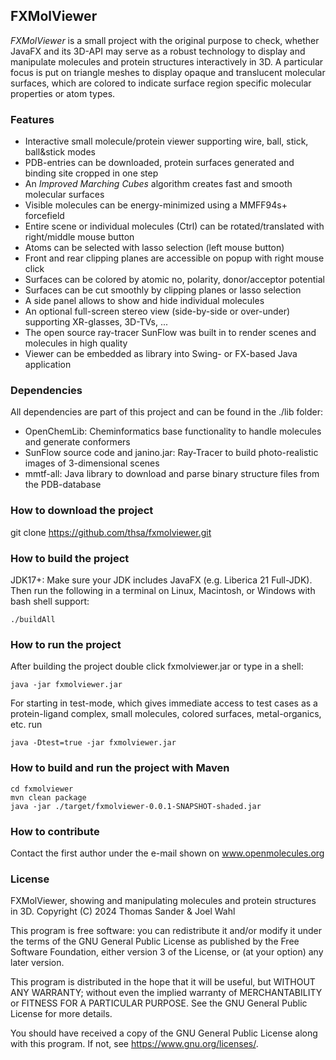 ## FXMolViewer

*FXMolViewer* is a small project with the original purpose to check, whether JavaFX and its 3D-API may serve as a robust technology to display and manipulate molecules and protein structures interactively in 3D. A particular focus is put on triangle meshes to display opaque and translucent molecular surfaces, which are colored to indicate surface region specific molecular properties or atom types.


### Features

* Interactive small molecule/protein viewer supporting wire, ball, stick, ball&stick modes
* PDB-entries can be downloaded, protein surfaces generated and binding site cropped in one step
* An *Improved Marching Cubes* algorithm creates fast and smooth molecular surfaces
* Visible molecules can be energy-minimized using a MMFF94s+ forcefield
* Entire scene or individual molecules (Ctrl) can be rotated/translated with right/middle mouse button
* Atoms can be selected with lasso selection (left mouse button)
* Front and rear clipping planes are accessible on popup with right mouse click
* Surfaces can be colored by atomic no, polarity, donor/acceptor potential
* Surfaces can be cut smoothly by clipping planes or lasso selection
* A side panel allows to show and hide individual molecules
* An optional full-screen stereo view (side-by-side or over-under) supporting XR-glasses, 3D-TVs, ...
* The open source ray-tracer SunFlow was built in to render scenes and molecules in high quality
* Viewer can be embedded as library into Swing- or FX-based Java application


### Dependencies

All dependencies are part of this project and can be found in the ./lib folder:
* OpenChemLib: Cheminformatics base functionality to handle molecules and generate conformers
* SunFlow source code and janino.jar: Ray-Tracer to build photo-realistic images of 3-dimensional scenes
* mmtf-all: Java library to download and parse binary structure files from the PDB-database


### How to download the project

git clone https://github.com/thsa/fxmolviewer.git


### How to build the project

JDK17+: Make sure your JDK includes JavaFX (e.g. Liberica 21 Full-JDK).
Then run the following in a terminal on Linux, Macintosh, or Windows with bash shell support:
```
./buildAll
```

### How to run the project

After building the project double click fxmolviewer.jar or type in a shell:
```
java -jar fxmolviewer.jar
```
For starting in test-mode, which gives immediate access to test cases
as a protein-ligand complex, small molecules, colored surfaces, metal-organics, etc. run
```
java -Dtest=true -jar fxmolviewer.jar
```

### How to build and run the project with Maven

```
cd fxmolviewer
mvn clean package
java -jar ./target/fxmolviewer-0.0.1-SNAPSHOT-shaded.jar
```

### How to contribute

Contact the first author under the e-mail shown on www.openmolecules.org

### License

FXMolViewer, showing and manipulating molecules and protein structures in 3D.
Copyright (C) 2024 Thomas Sander & Joel Wahl

This program is free software: you can redistribute it and/or modify
it under the terms of the GNU General Public License as published by
the Free Software Foundation, either version 3 of the License, or
(at your option) any later version.

This program is distributed in the hope that it will be useful,
but WITHOUT ANY WARRANTY; without even the implied warranty of
MERCHANTABILITY or FITNESS FOR A PARTICULAR PURPOSE.  See the
GNU General Public License for more details.

You should have received a copy of the GNU General Public License
along with this program.  If not, see <https://www.gnu.org/licenses/>.
